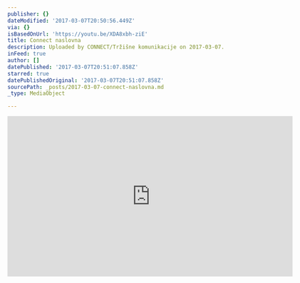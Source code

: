 ```yaml
---
publisher: {}
dateModified: '2017-03-07T20:50:56.449Z'
via: {}
isBasedOnUrl: 'https://youtu.be/XDA8xbh-ziE'
title: Connect naslovna
description: Uploaded by CONNECT/Tržišne komunikacije on 2017-03-07.
inFeed: true
author: []
datePublished: '2017-03-07T20:51:07.858Z'
starred: true
datePublishedOriginal: '2017-03-07T20:51:07.858Z'
sourcePath: _posts/2017-03-07-connect-naslovna.md
_type: MediaObject

---
```

<iframe src="https://cdn.embedly.com/widgets/media.html?src=https%3A%2F%2Fwww.youtube.com%2Fembed%2FXDA8xbh-ziE%3Ffeature%3Doembed&amp;url=http%3A%2F%2Fwww.youtube.com%2Fwatch%3Fv%3DXDA8xbh-ziE&amp;image=https%3A%2F%2Fi.ytimg.com%2Fvi%2FXDA8xbh-ziE%2Fhqdefault.jpg&amp;key=b7d04c9b404c499eba89ee7072e1c4f7&amp;type=text%2Fhtml&amp;schema=youtube" width="640" height="360" scrolling="no" frameborder="0" allowfullscreen="" style=""></iframe>
